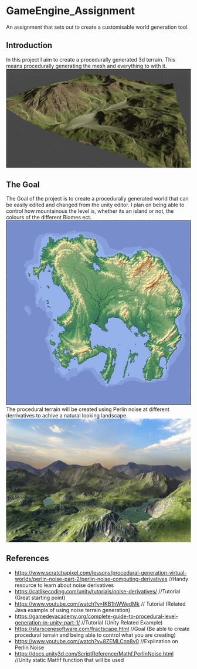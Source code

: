 # GameEngine_Assignment
An assignment that sets out to create a customisable world generation tool. 

## Introduction
In this project I aim to create a procedurally generated 3d terrain. This means procedurally generating the mesh and everything to with it.
![](Pictures/Example%20Terrain.jpg)

## The Goal
The Goal of the project is to create a procedurally generated world that can be easily edited and changed from the unity editor. I plan on being able to control how mountainous the level is, whether its an island or not, the colours of the different Biomes ect.
![](Pictures/Procedural%20Island.jpg)
The procedural terrain will be created using Perlin noise at different derrivatives to achive a natural looking landscape.
![](Pictures/Terrain%20Example.jpg)

## References
- https://www.scratchapixel.com/lessons/procedural-generation-virtual-worlds/perlin-noise-part-2/perlin-noise-computing-derivatives //Handy resource to learn about noise derivatives
- https://catlikecoding.com/unity/tutorials/noise-derivatives/ //Tutorial (Great starting point)
- https://www.youtube.com/watch?v=IKB1hWWedMk // Tutorial (Related Java example of using noise terrain generation)
- https://gamedevacademy.org/complete-guide-to-procedural-level-generation-in-unity-part-1/ //Tutorial (Unity Related Example)
- https://starscenesoftware.com/fractscape.html //Goal (Be able to create procedural terrain and being able to control what you are creating)
- https://www.youtube.com/watch?v=8ZEMLCnn8v0 //Explination on Perlin Noise
- https://docs.unity3d.com/ScriptReference/Mathf.PerlinNoise.html //Unity static Mathf function that will be used
